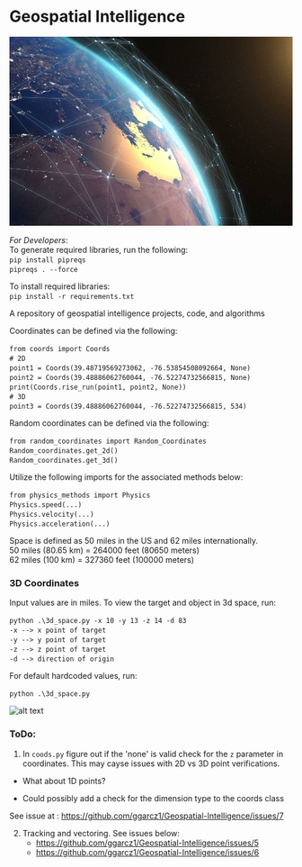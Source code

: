 # Geospatial Intelligence

![alt text](images/satellite_earth.png "via: https://hub.jhu.edu/2022/03/14/michael-ard-john-oconnor-geospatial-intelligence/")


*For Developers*:\
To generate required libraries, run the following: \
```pip install pipreqs```\
```pipreqs . --force```

To install required libraries: \
```pip install -r requirements.txt```

A repository of geospatial intelligence projects, code, and algorithms

Coordinates can be defined via the following:

`from coords import Coords`\
`# 2D`\
`point1 = Coords(39.48719569273062, -76.53854508092664, None)`\
`point2 = Coords(39.48886062760044, -76.52274732566815, None)`\
`print(Coords.rise_run(point1, point2, None))`\
`# 3D`\
`point3 = Coords(39.48886062760044, -76.52274732566815, 534)`

Random coordinates can be defined via the following:

`from random_coordinates import Random_Coordinates`\
`Random_coordinates.get_2d()`\
`Random_coordinates.get_3d()`

Utilize the following imports for the associated methods below:

`from physics_methods import Physics`\
`Physics.speed(...)`\
`Physics.velocity(...)`\
`Physics.acceleration(...)`

Space is defined as 50 miles in the US and 62 miles internationally.\
50 miles (80.65 km) = 264000 feet (80650 meters) \
62 miles (100 km) = 327360 feet (100000 meters)

### 3D Coordinates ###

Input values are in miles.  To view the target and object in 3d space, run:

`python .\3d_space.py -x 10 -y 13 -z 14 -d 83`\
`-x --> x point of target`\
`-y --> y point of target`\
`-z --> z point of target`\
`-d --> direction of origin`

For default hardcoded values, run:

`python .\3d_space.py`

![alt text](images/3d_1.png "3D diagram")

### ToDo: ###

1. In `coods.py` figure out if the 'none' is valid check for the `z` parameter in coordinates.  This may cayse issues with 2D vs 3D point verifications.

  - What about 1D points?

  - Could possibly add a check for the dimension type to the coords class

See issue at : <https://github.com/ggarcz1/Geospatial-Intelligence/issues/7>

2. Tracking and vectoring.  See issues below:
   - <https://github.com/ggarcz1/Geospatial-Intelligence/issues/5>
   - <https://github.com/ggarcz1/Geospatial-Intelligence/issues/6>

  
